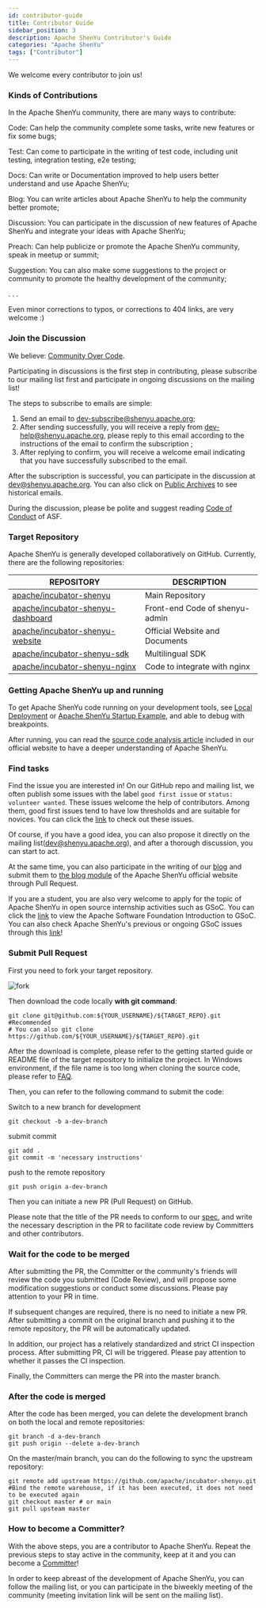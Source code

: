 ```yaml
---
id: contributor-guide
title: Contributor Guide
sidebar_position: 3
description: Apache ShenYu Contributor's Guide
categories: "Apache ShenYu"
tags: ["Contributor"]
---
```


We welcome every contributor to join us!

### Kinds of Contributions

In the Apache ShenYu community, there are many ways to contribute:

Code: Can help the community complete some tasks, write new features or fix some bugs;

Test: Can come to participate in the writing of test code, including unit testing, integration testing, e2e testing;

Docs: Can write or Documentation improved to help users better understand and use Apache ShenYu;

Blog: You can write articles about Apache ShenYu to help the community better promote;

Discussion: You can participate in the discussion of new features of Apache ShenYu and integrate your ideas with Apache ShenYu;

Preach: Can help publicize or promote the Apache ShenYu community, speak in meetup or summit;

Suggestion: You can also make some suggestions to the project or community to promote the healthy development of the community;

. . .

Even minor corrections to typos, or corrections to 404 links, are very welcome :)

### Join the Discussion

We believe: [Community Over Code](https://www.apache.org/theapacheway/index.html).

Participating in discussions is the first step in contributing, please subscribe to our mailing list first and participate in ongoing discussions on the mailing list!

The steps to subscribe to emails are simple:

1. Send an email to [dev-subscribe@shenyu.apache.org](mailto:dev-subscribe@shenyu.apache.org);
2. After sending successfully, you will receive a reply from [dev-help@shenyu.apache.org](mailto:dev-help@shenyu.apache.org), please reply to this email according to the instructions of the email to confirm the subscription ;
3. After replying to confirm, you will receive a welcome email indicating that you have successfully subscribed to the email.

After the subscription is successful, you can participate in the discussion at [dev@shenyu.apache.org](mailto:dev@shenyu.apache.org). You can also click on [Public Archives](https://lists.apache.org/list.html?dev@shenyu.apache.org) to see historical emails.

During the discussion, please be polite and suggest reading [Code of Conduct](https://www.apache.org/foundation/policies/conduct.html) of ASF.

### Target Repository

Apache ShenYu is generally developed collaboratively on GitHub. Currently, there are the following repositories:

| REPOSITORY                                                   | DESCRIPTION                    |
| ------------------------------------------------------------ | ------------------------------ |
| [apache/incubator-shenyu](https://github.com/apache/incubator-shenyu) | Main Repository                |
| [apache/incubator-shenyu-dashboard](https://github.com/apache/incubator-shenyu-dashboard) | Front-end Code of shenyu-admin |
| [apache/incubator-shenyu-website](https://github.com/apache/incubator-shenyu-website) | Official Website and Documents |
| [apache/incubator-shenyu-sdk](https://github.com/apache/incubator-shenyu-sdk) | Multilingual SDK               |
| [apache/incubator-shenyu-nginx](https://github.com/apache/incubator-shenyu-nginx) | Code to integrate with nginx   |

### Getting Apache ShenYu up and running

To get Apache ShenYu code running on your development tools, see [Local Deployment](../docs/deployment/deployment-local) or [Apache ShenYu Startup Example](../blog/Start-SourceCode-Analysis-Start-Demo), and able to debug with breakpoints.

After running, you can read the [source code analysis article](../blog) included in our official website to have a deeper understanding of Apache ShenYu.

### Find tasks

Find the issue you are interested in! On our GitHub repo and mailing list, we often publish some issues with the label `good first issue` or `status: volunteer wanted`. These issues welcome the help of contributors. Among them, good first issues tend to have low thresholds and are suitable for novices. You can click the [link](https://github.com/apache/incubator-shenyu/issues?q=is%3Aopen+is%3Aissue+label%3A%22good+first+issue%22%2C%22status%3A+volunteer+wanted%22) to check out these issues.

Of course, if you have a good idea, you can also propose it directly on the mailing list(dev@shenyu.apache.org), and after a thorough discussion, you can start to act.

At the same time, you can also participate in the writing of our [blog](../blog) and submit them to [the blog module](https://github.com/apache/incubator-shenyu-website/tree/main/blog) of the Apache ShenYu official website through Pull Request.

If you are a student, you are also very welcome to apply for the topic of Apache ShenYu in open source internship activities such as GSoC. You can click the [link](https://community.apache.org/gsoc.html) to view the Apache Software Foundation Introduction to GSoC. You can also check Apache ShenYu's previous or ongoing GSoC issues through this [link](https://github.com/apache/incubator-shenyu/issues?q=is%3Aopen+is%3Aissue+label%3Agsoc)!

### Submit Pull Request

First you need to fork your target repository.

![fork](/img/community/fork.png)

Then download the code locally **with git command**:

```shell
git clone git@github.com:${YOUR_USERNAME}/${TARGET_REPO}.git #Recommended
# You can also git clone https://github.com/${YOUR_USERNAME}/${TARGET_REPO}.git
````

After the download is complete, please refer to the getting started guide or README file of the target repository to initialize the project. In Windows environment, if the file name is too long when cloning the source code, please refer to [FAQ](./12-faq).

Then, you can refer to the following command to submit the code:

Switch to a new branch for development

```shell
git checkout -b a-dev-branch
```

submit commit

```shell
git add .
git commit -m 'necessary instructions'
```

push to the remote repository

```shell
git push origin a-dev-branch
```

Then you can initiate a new PR (Pull Request) on GitHub.

Please note that the title of the PR needs to conform to our [spec](./2-issue-pr.md), and write the necessary description in the PR to facilitate code review by Committers and other contributors.

### Wait for the code to be merged

After submitting the PR, the Committer or the community's friends will review the code you submitted (Code Review), and will propose some modification suggestions or conduct some discussions. Please pay attention to your PR in time.

If subsequent changes are required, there is no need to initiate a new PR. After submitting a commit on the original branch and pushing it to the remote repository, the PR will be automatically updated.

In addition, our project has a relatively standardized and strict CI inspection process. After submitting PR, CI will be triggered. Please pay attention to whether it passes the CI inspection.

Finally, the Committers can merge the PR into the master branch.

### After the code is merged

After the code has been merged, you can delete the development branch on both the local and remote repositories:

```shell
git branch -d a-dev-branch
git push origin --delete a-dev-branch
````

On the master/main branch, you can do the following to sync the upstream repository:

```shell
git remote add upstream https://github.com/apache/incubator-shenyu.git #Bind the remote warehouse, if it has been executed, it does not need to be executed again
git checkout master # or main
git pull upsteam master
````

### How to become a Committer?

With the above steps, you are a contributor to Apache ShenYu. Repeat the previous steps to stay active in the community, keep at it and you can become a [Committer](./committer)!

In order to keep abreast of the development of Apache ShenYu, you can follow the mailing list, or you can participate in the biweekly meeting of the community (meeting invitation link will be sent on the mailing list).
